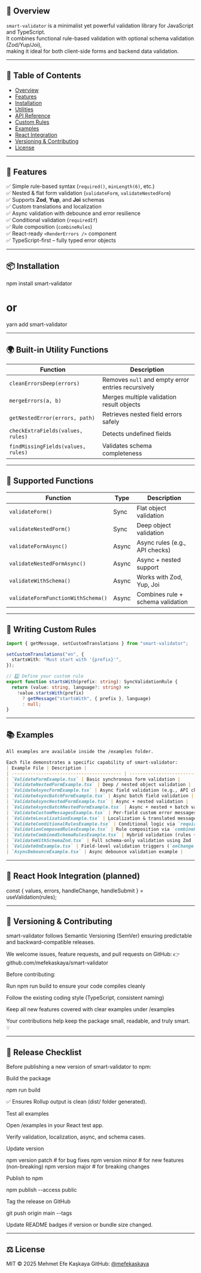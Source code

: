 ## 🧩 Overview

`smart-validator` is a minimalist yet powerful validation library for JavaScript and TypeScript.  
It combines functional rule-based validation with optional schema validation (Zod/Yup/Joi),  
making it ideal for both client-side forms and backend data validation.

---

## 📘 Table of Contents

- [Overview](#-smart-validator)
- [Features](#-features)
- [Installation](#-installation)
- [Utilities](#-built-in-utility-functions)
- [API Reference](#-supported-functions)
- [Custom Rules](#-writing-custom-rules)
- [Examples](#-examples)
- [React Integration](#-react-hook-integration-planned)
- [Versioning & Contributing](#-versioning-&-contributing)
- [License](#-license)

---

## 🚀 Features

✅ Simple rule-based syntax (`required()`, `minLength(6)`, etc.)  
✅ Nested & flat form validation (`validateForm`, `validateNestedForm`)  
✅ Supports **Zod**, **Yup**, and **Joi** schemas  
✅ Custom translations and localization  
✅ Async validation with debounce and error resilience  
✅ Conditional validation (`requiredIf`)  
✅ Rule composition (`combineRules`)  
✅ React-ready `<RenderErrors />` component  
✅ TypeScript-first – fully typed error objects

---

## 📦 Installation

npm install smart-validator

# or

yarn add smart-validator

---

## 🌍 Built-in Utility Functions

| Function                           | Description                                        |
| ---------------------------------- | -------------------------------------------------- |
| `cleanErrorsDeep(errors)`          | Removes `null` and empty error entries recursively |
| `mergeErrors(a, b)`                | Merges multiple validation result objects          |
| `getNestedError(errors, path)`     | Retrieves nested field errors safely               |
| `checkExtraFields(values, rules)`  | Detects undefined fields                           |
| `findMissingFields(values, rules)` | Validates schema completeness                      |

---

## 🧩 Supported Functions

| Function                           | Type  | Description                       |
| ---------------------------------- | ----- | --------------------------------- |
| `validateForm()`                   | Sync  | Flat object validation            |
| `validateNestedForm()`             | Sync  | Deep object validation            |
| `validateFormAsync()`              | Async | Async rules (e.g., API checks)    |
| `validateNestedFormAsync()`        | Async | Async + nested support            |
| `validateWithSchema()`             | Async | Works with Zod, Yup, Joi          |
| `validateFormFunctionWithSchema()` | Async | Combines rule + schema validation |

---

## 🧠 Writing Custom Rules

```ts
import { getMessage, setCustomTranslations } from "smart-validator";

setCustomTranslations("en", {
  startsWith: "Must start with '{prefix}'",
});

// 2️⃣ Define your custom rule
export function startsWith(prefix: string): SyncValidationRule {
  return (value: string, language?: string) =>
    !value.startsWith(prefix)
      ? getMessage("startsWith", { prefix }, language)
      : null;
}
```

---

## 📚 Examples

```md
All examples are available inside the /examples folder.

Each file demonstrates a specific capability of smart-validator:
| Example File | Description |
| ----------------------------------------- | -------------------------------------------------------- |
| `ValidateFormExample.tsx` | Basic synchronous form validation |
| `ValidateNestedFormExample.tsx` | Deep / nested object validation |
| `ValidateAsyncFormExample.tsx` | Async field validation (e.g., API checks) |
| `ValidateAsyncBatchFormExample.tsx` | Async batch field validation |
| `ValidateAsyncNestedFormExample.tsx` | Async + nested validation |
| `ValidateAsyncBatchNestedFormExample.tsx` | Async + nested + batch validation |
| `ValidateCustomMessagesExample.tsx` | Per-field custom error messages |
| `ValidateLocalizationExample.tsx` | Localization & translated messages |
| `ValidateConditionalRulesExample.tsx` | Conditional logic via `requiredIf` |
| `ValidationComposedRulesExample.tsx` | Rule composition via `combineRules` |
| `ValidateCombinedSchemaRulesExample.tsx` | Hybrid validation (rules + schema) |
| `ValidateWithSchemaZod.tsx` | Full schema-only validation using Zod |
| `ValidateOnExample.tsx` | Field-level validation triggers (`onChange`, `onSubmit`) |
| `AsyncDebounceExample.tsx` | Async debounce validation example |
```

---

## 🧩 React Hook Integration (planned)

const { values, errors, handleChange, handleSubmit } = useValidation(rules);

---

## 🧭 Versioning & Contributing

smart-validator follows Semantic Versioning (SemVer) ensuring predictable and backward-compatible releases.

We welcome issues, feature requests, and pull requests on GitHub:
👉 github.com/mefekaskaya/smart-validator

Before contributing:

Run npm run build to ensure your code compiles cleanly

Follow the existing coding style (TypeScript, consistent naming)

Keep all new features covered with clear examples under /examples

Your contributions help keep the package small, readable, and truly smart. 💡

---

## 🚀 Release Checklist

Before publishing a new version of smart-validator to npm:

Build the package

npm run build

✅ Ensures Rollup output is clean (dist/ folder generated).

Test all examples

Open /examples in your React test app.

Verify validation, localization, async, and schema cases.

Update version

npm version patch # for bug fixes
npm version minor # for new features (non-breaking)
npm version major # for breaking changes

Publish to npm

npm publish --access public

Tag the release on GitHub

git push origin main --tags

Update README badges if version or bundle size changed.

---

## ⚖️ License

MIT © 2025 Mehmet Efe Kaşkaya
GitHub: [@mefekaskaya](https://github.com/mefekaskaya)

```

```
